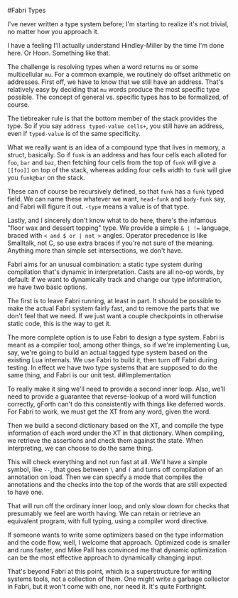 #Fabri Types

I've never written a type system before; I'm starting to realize it's not trivial, no matter how you approach it.

I have a feeling I'll actually understand Hindley-Miller by the time I'm done here. Or Hoon. Something like that. 

The challenge is resolving types when a word returns `mu` or some multicellular `mu`.  For a common example, we routinely do offset arithmetic on addresses. First off, we have to know that we still have an address. That's relatively easy by deciding that `mu` words produce the most specific type possible. The concept of general vs. specific types has to be formalized, of course. 

The tiebreaker rule is that the bottom member of the stack provides the type. So if you say `address typed-value cells+`, you still have an address, even if `typed-value` is of the same specificity. 

What we really want is an idea of a compound type that lives in memory, a struct, basically. So if `funk` is an address and has four cells each alloted for `foo`, `bar` and `baz`, then fetching four cells from the top of `funk` will give a `[[foo]]` on top of the stack, whereas adding four cells width to `funk` will give you `funk@bar` on the stack. 

These can of course be recursively defined, so that `funk` has a `funk` typed field. We can name these whatever we want, `head-funk` and `body-funk` say, and Fabri will figure it out. `-type` means a value is of that type. 

Lastly, and I sincerely don't know what to do here, there's the infamous "floor wax and dessert topping" type. We provide a simple `& | !=` language, braced with `< and $ or | not >` angles. Operator precedence is like Smalltalk, not C, so use extra braces if you're not sure of the meaning. Anything more than simple set intersections, we don't have. 

Fabri aims for an unusual combination: a static type system during compilation that's dynamic in interpretation. Casts are all no-op words, by default: if we want to dynamically track and change our type information, we have two basic options.

The first is to leave Fabri running, at least in part. It should be possible to make the actual Fabri system fairly fast, and to remove the parts that we don't feel that we need. If we just want a couple checkpoints in otherwise static code, this is the way to get it.

The more complete option is to use Fabri to design a type system. Fabri is meant as a compiler tool, among other things, so if we're implementing Lua, say, we're going to build an actual tagged type system based on the existing Lua internals. We use Fabri to build it, then turn off Fabri during testing. In effect we have two type systems that are supposed to do the same thing, and Fabri is our unit test. 
##Implementation

To really make it sing we'll need to provide a second inner loop. Also, we'll need to provide a guarantee that reverse-lookup of a word will function correctly, gForth can't do this consistently with things like deferred words. For Fabri to work, we must get the XT from any word, given the word.

Then we build a second dictionary based on the XT, and compile the type information of each word under the XT in that dictionary. When compiling, we retrieve the assertions and check them against the state. When interpreting, we can choose to do the same thing. 

This will check everything and not run fast at all. We'll have a simple symbol, like `--`, that goes between `\` and `(` and turns off compilation of an annotation on load. Then we can specify a mode that compiles the annotations and the checks into the top of the words that are still expected to have one. 

That will run off the ordinary inner loop, and only slow down for checks that presumably we feel are worth having. We can retain or retrieve an equivalent program, with full typing, using a compiler word directive. 

If someone wants to write some optimizers based on the type information and the code flow, well, I welcome that approach. Optimized code is smaller and runs faster, and Mike Pall has convinced me that dynamic optimization can be the most effective approach to dynamically changing input. 

That's beyond Fabri at this point, which is a superstructure for writing systems tools, not a collection of them. One might write a garbage collector in Fabri, but it won't come with one, nor need it. It's quite Forthright. 